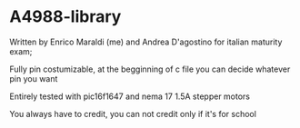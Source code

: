 # A4988-library

Written by Enrico Maraldi (me) and Andrea D'agostino for italian maturity exam;

Fully pin costumizable, at the begginning of c file you can decide whatever pin you want

Entirely tested with pic16f1647 and nema 17 1.5A stepper motors

You always have to credit, you can not credit only if it's for school
